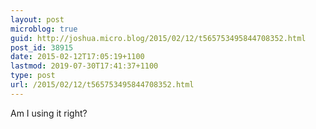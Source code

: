 ```yaml
---
layout: post
microblog: true
guid: http://joshua.micro.blog/2015/02/12/t565753495844708352.html
post_id: 38915
date: 2015-02-12T17:05:19+1100
lastmod: 2019-07-30T17:41:37+1100
type: post
url: /2015/02/12/t565753495844708352.html
---
```

Am I using it right?
